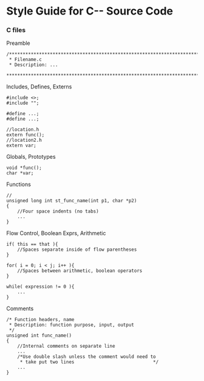 <h1> Style Guide for C-- Source Code</h1>

<h3>C files</h3>

Preamble
```
/******************************************************************************
 * Filename.c 
 * Description: ...
 ******************************************************************************/
```

Includes, Defines, Externs
```
#include <>;
#include "";

#define ...;
#define ...;

//location.h
extern func(); 
//location2.h
extern var;
```

Globals, Prototypes
```
void *func();
char *var;
```

Functions
```
//
unsigned long int st_func_name(int p1, char *p2)
{
    //Four space indents (no tabs)
    ...
}

```

Flow Control, Boolean Exprs, Arithmetic
```
if( this == that ){
    //Spaces separate inside of flow parentheses
}

for( i = 0; i < j; i++ ){
    //Spaces between arithmetic, boolean operators
}

while( expression != 0 ){
    ...
}
```

Comments
```
/* Function headers, name
 * Description: function purpose, input, output
 */
unsigned int func_name()
{
    //Internal comments on separate line
    ...
    /*Use double slash unless the comment would need to
     * take put two lines                             */
    ...
}
```

